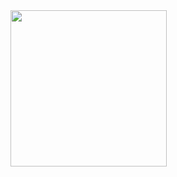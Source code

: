 <img src="https://github.com/Ruhi-Radadiya/bt_6_app/assets/150025610/70a5a03e-d831-471f-bc52-ecc7ac99eccb" width=250px>
